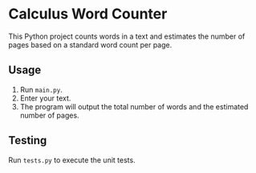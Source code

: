 # Calculus Word Counter

This Python project counts words in a text and estimates the number of pages based on a standard word count per page.

## Usage

1. Run `main.py`.
2. Enter your text.
3. The program will output the total number of words and the estimated number of pages.

## Testing

Run `tests.py` to execute the unit tests.

